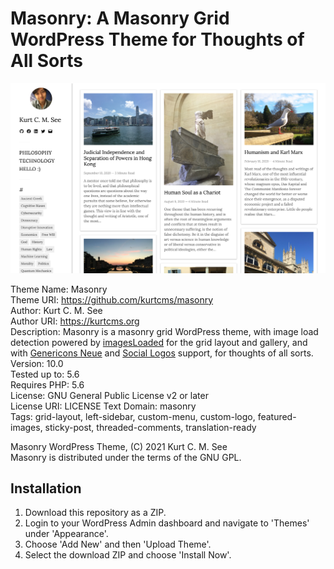 # Masonry: A Masonry Grid WordPress Theme for Thoughts of All Sorts

<kbd>![alt text](https://github.com/kurtcms/masonry/blob/master/screenshot.png)</kbd>

Theme Name: Masonry  
Theme URI: https://github.com/kurtcms/masonry  
Author: Kurt C. M. See  
Author URI: https://kurtcms.org  
Description: Masonry is a masonry grid WordPress theme, with image load detection powered by [imagesLoaded](https://github.com/desandro/imagesloaded) for the grid layout and gallery, and with [Genericons Neue](https://github.com/Automattic/genericons-neue) and [Social Logos](https://github.com/Automattic/social-logos) support, for thoughts of all sorts.  
Version: 10.0  
Tested up to: 5.6  
Requires PHP: 5.6  
License: GNU General Public License v2 or later  
License URI: LICENSE
Text Domain: masonry  
Tags: grid-layout, left-sidebar, custom-menu, custom-logo, featured-images, sticky-post, threaded-comments, translation-ready  

Masonry WordPress Theme, (C) 2021 Kurt C. M. See  
Masonry is distributed under the terms of the GNU GPL.  

## Installation
1. Download this repository as a ZIP.
2. Login to your WordPress Admin dashboard and navigate to 'Themes' under 'Appearance'.
3. Choose 'Add New' and then 'Upload Theme'.
4. Select the download ZIP and choose 'Install Now'.
